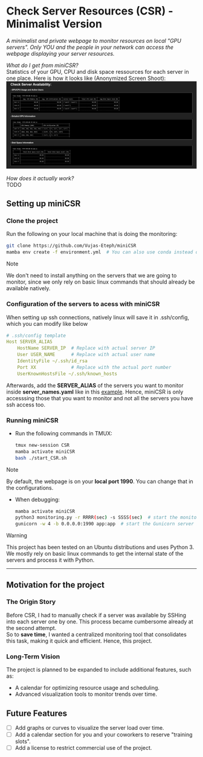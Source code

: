 # Check Server Resources (CSR) - Minimalist Version

*A minimalist and private webpage to monitor resources on local "GPU servers". Only YOU and the people in your network can access the webpage displaying your server resources.*

*What do I get from miniCSR?*  
Statistics of your GPU, CPU and disk space ressources for each server in one place. Here is how it looks like (Anonymized Screen Shoot):
![CSR_output_anonymized](./assets/Anonymized_CSR_output.png)

*How does it actually work?*  
TODO

## Setting up miniCSR

### Clone the project
Run the following on your local machine that is doing the monitoring:  
```bash
git clone https://github.com/Vujas-Eteph/miniCSR
mamba env create -f environment.yml  # You can also use conda instead of mamba (or update the environement instead)
```
> [!NOTE]  
> We don't need to install anything on the servers that we are going to monitor, since we only rely on basic linux commands that should already be available natively.

### Configuration of the servers to acess with miniCSR 
When setting up ssh connections, natively linux will save it in .ssh/config, which you can modify like below
```yaml
# .ssh/config template
Host SERVER_ALIAS
    HostName SERVER_IP  # Replace with actual server IP
    User USER_NAME      # Replace with actual user name
    IdentityFile ~/.ssh/id_rsa
    Port XX             # Replace with the actual port number
    UserKnownHostsFile ~/.ssh/known_hosts
```
Afterwards, add the **SERVER_ALIAS** of the servers you want to monitor inside **server_names.yaml** like in this [example](./config/example_server_names.yaml). Hence, miniCSR is only accesssing those that you want to monitor and not all the servers you have ssh access too.

### Running miniCSR

- Run the following commands in TMUX:
    ```bash
    tmux new-session CSR
    mamba activate miniCSR
    bash ./start_CSR.sh
    ```
> [!NOTE]
> By default, the webpage is on your **local port 1990**. You can change that in the configurations.

- When debugging:
    ```bash
    mamba activate miniCSR
    python3 monitoring.py -r RRRR(sec) -s SSSS(sec)  # start the monitoring script in one terminal
    gunicorn -w 4 -b 0.0.0.0:1990 app:app  # start the Gunicorn server in another terminal
    ```


> [!WARNING] 
> This project has been tested on an Ubuntu distributions and uses Python 3. We mostly rely on basic linux commands to get the internal state of the servers and process it with Python. 

---

## Motivation for the project

### The Origin Story  
Before CSR, I had to manually check if a server was available by SSHing into each server one by one. This process became cumbersome already at the second attempt.  
So to **save time**, I wanted a centralized monitoring tool that consolidates this task, making it quick and efficient. Hence, this project.  

### Long-Term Vision  
The project is planned to be expanded to include additional features, such as:
- A calendar for optimizing resource usage and scheduling.
- Advanced visualization tools to monitor trends over time.

## Future Features
- [ ] Add graphs or curves to visualize the server load over time.
- [ ] Add a calendar section for you and your coworkers to reserve "training slots".
- [ ] Add a license to restrict commercial use of the project.
